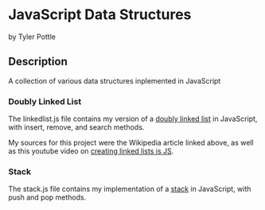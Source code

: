 # JavaScript Data Structures

by Tyler Pottle

## Description

A collection of various data structures inplemented in JavaScript

### Doubly Linked List

The linkedlist.js file contains my version of a [doubly linked list](http://en.wikipedia.org/wiki/Doubly_linked_list) in JavaScript, with insert, remove, and search methods.

My sources for this project were the Wikipedia article linked
above, as well as this youtube video on [creating linked lists is JS](https://www.youtube.com/watch?v=UESEbKb_uWw).

### Stack

The stack.js file contains my implementation of a [stack](http://en.wikipedia.org/wiki/Stack_%28abstract_data_type%29) in JavaScript,
with push and pop methods.
